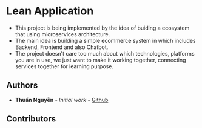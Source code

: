 # Lean Application

- This project is being implemented by the idea of buiding a ecosystem that using microservices architecture.
- The main idea is building a simple ecommerce system in which includes Backend, Frontend and also Chatbot.
- The project doesn't care too much about which technologies, platforms you are in use, we just want to make it working together, connecting services together for learning purpose.

## Authors

- **Thuấn Nguyễn** - _Initial work_ - [Github](https://github.com/nguyennhatthuan)

## Contributors
